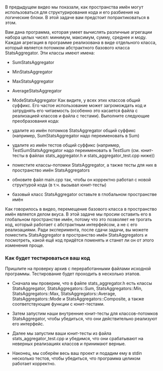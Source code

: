В предыдущем видео мы показали, как пространства имён могут использоваться для структурирования кода и его разбиения на логические блоки. В этой задаче вам предстоит попрактиковаться в этом.

Вам дана программа, которая умеет вычислять различные агрегации набора целых чисел: минимум, максимум, сумму, среднее и моду. Каждая агрегация в программе реализована в виде отдельного класса, который является потомком абстрактного базового класса StatsAggregator. Эти классы имеют имена:

 - SumStatsAggregator

 - MinStatsAggregator

 - MaxStatsAggregator

 - AverageStatsAggregator

 - ModeStatsAggregator
Как видите, у всех этих классов общий суффикс. Его частое использование может загромождать код и затруднять его читаемость (особенно это касается файла с реализацией классов и файла с тестами). Выполните следующие преобразования кода:

 - удалите из имён потомков StatsAggregator общий суффикс (например, SumStatsAggregator надо переименовать в Sum)

 - удалите из имён тестов общий суффикс (например, TestSumStatsAggregator надо переименовать в TestSum (см. юнит-тесты в файлах stats_aggregator.h и stats_aggregator_test.cpp ниже))

 - поместите классы-потомки StatsAggregator, а также тесты для них в пространство имён StatsAggregators

 - обновите файл main.cpp так, чтобы он корректно работал с новой структурой кода (в т.ч. вызывал юнит-тесты)

 - базовый класс StatsAggregator оставьте в глобальном пространстве имён

Как говорилось в видео, перемещение базового класса в пространство имён является делом вкуса. В этой задаче мы просим оставить его в глобальном пространстве имён, потому что это позволяет не трогать код, который работает с абстрактным интерфейсом, а не с его реализациями. Ради эксперимента, после сдачи задачи, вы можете поместить StatsAggregator в пространство имён StatsAggregators и посмотреть, какой ещё код придётся поменять и станет ли он от этого изменения проще.

### Как будет тестироваться ваш код ###

Пришлите на проверку архив с переработанными файлами исходной программы. Тестирование будет проходить в несколько этапов.

 - Сначала мы проверим, что в файле stats_aggregator.h есть классы StatsAggregator, StatsAggregators::Sum, StatsAggregators::Min, StatsAggregators::Max, StatsAggregators::Average, StatsAggregators::Mode и StatsAggregators::Composite, а также соответствующие функции с юнит-тестами.

 - Затем запустим наши внутренние юнит-тесты для классов-потомков StatsAggregator, чтобы убедиться, что они действительно реализуют его интерфейс.

 - Далее мы запустим ваши юнит-тесты из файла stats_aggregator_test.cpp и убедимся, что они срабатывают на неверных реализациях классов и принимают верные.

 - Наконец, мы соберём весь ваш проект и подадим ему в stdin несколько тестов, чтобы убедиться, что программа целиком работает корректно.
